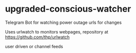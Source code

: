# upgraded-conscious-watcher

Telegram Bot for watching power outage urls for changes

Uses urlwatch to monitors webpages, repository at https://github.com/thp/urlwatch

user driven or channel feeds
